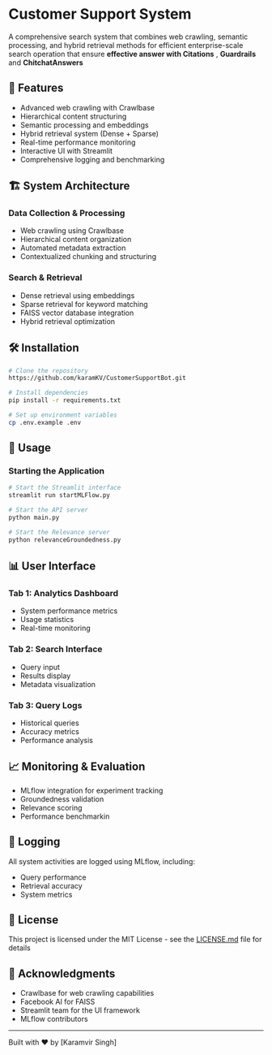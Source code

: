 # Customer Support System

A comprehensive search system that combines web crawling, semantic processing, and hybrid retrieval methods for efficient enterprise-scale search operation that ensure **effective answer with Citations** , **Guardrails** and **ChitchatAnswers**

## 🚀 Features

- Advanced web crawling with Crawlbase
- Hierarchical content structuring
- Semantic processing and embeddings
- Hybrid retrieval system (Dense + Sparse)
- Real-time performance monitoring
- Interactive UI with Streamlit
- Comprehensive logging and benchmarking

## 🏗️ System Architecture

### Data Collection & Processing
- Web crawling using Crawlbase
- Hierarchical content organization
- Automated metadata extraction
- Contextualized chunking and structuring

### Search & Retrieval
- Dense retrieval using embeddings
- Sparse retrieval for keyword matching
- FAISS vector database integration
- Hybrid retrieval optimization

## 🛠️ Installation

```bash
# Clone the repository
https://github.com/karamKV/CustomerSupportBot.git

# Install dependencies
pip install -r requirements.txt

# Set up environment variables
cp .env.example .env
```

## 🚦 Usage

### Starting the Application

```bash
# Start the Streamlit interface
streamlit run startMLFlow.py

# Start the API server
python main.py

# Start the Relevance server
python relevanceGroundedness.py

```

## 📊 User Interface

### Tab 1: Analytics Dashboard
- System performance metrics
- Usage statistics
- Real-time monitoring

### Tab 2: Search Interface
- Query input
- Results display
- Metadata visualization

### Tab 3: Query Logs
- Historical queries
- Accuracy metrics
- Performance analysis

## 📈 Monitoring & Evaluation

- MLflow integration for experiment tracking
- Groundedness validation
- Relevance scoring
- Performance benchmarkin

## 📝 Logging

All system activities are logged using MLflow, including:
- Query performance
- Retrieval accuracy
- System metrics


## 📄 License

This project is licensed under the MIT License - see the [LICENSE.md](LICENSE.md) file for details


## 🙏 Acknowledgments

- Crawlbase for web crawling capabilities
- Facebook AI for FAISS
- Streamlit team for the UI framework
- MLflow contributors

---
Built with ❤️ by [Karamvir Singh]